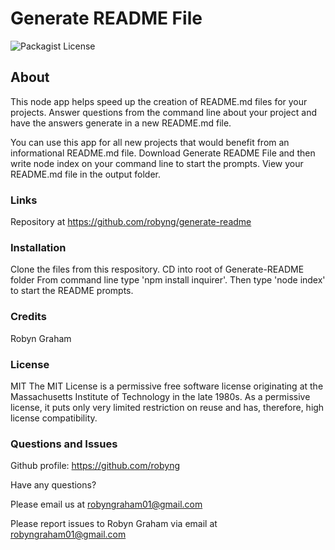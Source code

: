 # Generate README File 
![Packagist License](https://img.shields.io/static/v1?label=License&message=MIT&color=blue)

## About 
This node app helps speed up the creation of README.md files for your projects. Answer questions from the command line about your project and have the answers generate in a new README.md file. 

You can use this app for all new projects that would benefit from an informational README.md file. Download Generate README File and then write node index on your command line to start the prompts. View your README.md file in the output folder.

### Links
Repository at https://github.com/robyng/generate-readme

### Installation
Clone the files from this respository.
CD into root of Generate-README folder
From command line type 'npm install inquirer'. 
Then type 'node index' to start the README prompts.

### Credits
Robyn Graham

### License
MIT
The MIT License is a permissive free software license originating at the Massachusetts Institute of Technology in the late 1980s. As a permissive license, it puts only very limited restriction on reuse and has, therefore, high license compatibility.


### Questions and Issues
Github profile: https://github.com/robyng

Have any questions?

Please email us at robyngraham01@gmail.com

Please report issues to Robyn Graham via email at robyngraham01@gmail.com